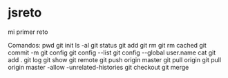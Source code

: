 # jsreto
mi primer reto

Comandos:
pwd
git init 
ls -al
git status
git add
git rm
git rm cached
git commit -m 
git config
git config --list
git config --global user.name
cat
git add .
git log
git show
git remote
git push origin master
git pull origin
git pull origin master -allow -unrelated-histories
git checkout
git merge
